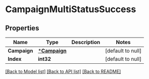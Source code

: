 # CampaignMultiStatusSuccess

## Properties
Name | Type | Description | Notes
------------ | ------------- | ------------- | -------------
**Campaign** | [***Campaign**](Campaign.md) |  | [default to null]
**Index** | **int32** |  | [default to null]

[[Back to Model list]](../README.md#documentation-for-models) [[Back to API list]](../README.md#documentation-for-api-endpoints) [[Back to README]](../README.md)

